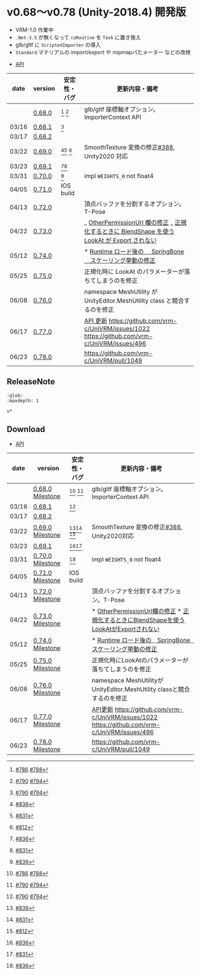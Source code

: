 # v0.68～v0.78 (Unity-2018.4) 開発版

* VRM-1.0 作業中
* `.Net-3.5` が無くなって `coRoutine` を `Task` に置き換え
* glb/gltf に `ScriptedImporter` の導入
* `Standard` マテリアルの import/export や mipmapパたメーター などの改修

- [API](/api/)

| date  | version                                                        | 安定性・バグ                                    | 更新内容・備考                                                                                                                                                                       |
| ----- | -------------------------------------------------------------- | ----------------------------------------------- | ------------------------------------------------------------------------------------------------------------------------------------------------------------------------------------ |
|       | [0.68.0](http://github.com/vrm-c/UniVRM/releases/tag/v0.68.0)  | [^material_import] [^import_bug]                | glb/gltf 座標軸オプション。ImporterContext API                                                                                                                                       |
| 03/16 | [0.68.1](http://github.com/vrm-c/UniVRM/releases/tag/v0.68.1)  | [^import_bug]                                   |                                                                                                                                                                                      |
| 03/17 | [0.68.2](http://github.com/vrm-c/UniVRM/releases/tag/v0.68.2)  |                                                 |                                                                                                                                                                                      |
| 03/22 | [0.69.0](http://github.com/vrm-c/UniVRM/releases/tag/v0.69.0)  | [^MetallicOcclusion][^EncodeToPng] [^NotUnique] | SmoothTexture 変換の修正[\#388](https://github.com/vrm-c/UniVRM/issues/388), Unity2020 対応                                                                                          |
| 03/23 | [0.69.1](http://github.com/vrm-c/UniVRM/releases/tag/v0.69.1)  | [^MetallicOcclusion][^EncodeToPng]              |                                                                                                                                                                                      |
| 03/31 | [0.70.0](http://github.com/vrm-c/UniVRM/releases/tag/v0.70.0)  | [^MetallicOcclusion]                            | impl `WEIGHTS_0` not float4                                                                                                                                                          |
| 04/05 | [0.71.0](http://github.com/vrm-c/UniVRM/releases/tag/v0.71.0)  | IOS build                                       |                                                                                                                                                                                      |
| 04/13 | [0.72.0](http://github.com/vrm-c/UniVRM/releases/tag/v0.72.0)  |                                                 | 頂点バッファを分割するオプション。T-Pose                                                                                                                                             |
| 04/22 | [0.73.0](https://github.com/vrm-c/UniVRM/releases/tag/v0.73.0) |                                                 | _ [OtherPermissionUrl 欄の修正](https://github.com/vrm-c/UniVRM/pull/897) _ [正規化するときに BlendShape を使う LookAt が Export されない](https://github.com/vrm-c/UniVRM/pull/894) |
| 05/12 | [0.74.0](https://github.com/vrm-c/UniVRM/releases/tag/v0.74.0) |                                                 | \* [Runtime ロード後の　 SpringBone 　スケーリング挙動の修正](https://github.com/vrm-c/UniVRM/issues/922)                                                                            |
| 05/25 | [0.75.0](https://github.com/vrm-c/UniVRM/releases/tag/v0.75.0) |                                                 | 正規化時に LookAt のパラメーターが落ちてしまうのを修正                                                                                                                               |
| 06/08 | [0.76.0](https://github.com/vrm-c/UniVRM/releases/tag/v0.76.0) |                                                 | namespace MeshUtility が UnityEditor.MeshUtility class と競合するのを修正                                                                                                            |
| 06/17 | [0.77.0](https://github.com/vrm-c/UniVRM/releases/tag/v0.77.0) |                                                 | [API 更新](/api/) https://github.com/vrm-c/UniVRM/issues/1022 https://github.com/vrm-c/UniVRM/issues/496                                                   |
| 06/23 | [0.78.0](https://github.com/vrm-c/UniVRM/releases/tag/v0.78.0) |                                                 | https://github.com/vrm-c/UniVRM/pull/1049                                                                                                                                            |


## ReleaseNote

```{toctree}
:glob:
:maxdepth: 1
   
v*
```

## Download


* [API](/api/)

| date  | version                                                                                                                           | 安定性・バグ                                    | 更新内容・備考                                                                                                                                                                |
|-------|-----------------------------------------------------------------------------------------------------------------------------------|-------------------------------------------------|-------------------------------------------------------------------------------------------------------------------------------------------------------------------------------|
|       | [0.68.0](http://github.com/vrm-c/UniVRM/releases/tag/v0.68.0) [Milestone](https://github.com/vrm-c/UniVRM/milestone/30?closed=1)  | [^material_import] [^import_bug]                | glb/gltf 座標軸オプション。ImporterContext API                                                                                                                                |
| 03/16 | [0.68.1](http://github.com/vrm-c/UniVRM/releases/tag/v0.68.1)                                                                     | [^import_bug]                                   |                                                                                                                                                                               |
| 03/17 | [0.68.2](http://github.com/vrm-c/UniVRM/releases/tag/v0.68.2)                                                                     |                                                 |                                                                                                                                                                               |
| 03/22 | [0.69.0](http://github.com/vrm-c/UniVRM/releases/tag/v0.69.0) [Milestone](https://github.com/vrm-c/UniVRM/milestone/31?closed=1)  | [^MetallicOcclusion][^EncodeToPng] [^NotUnique] | SmoothTexture 変換の修正[\#388](https://github.com/vrm-c/UniVRM/issues/388), Unity2020対応                                                                                    |
| 03/23 | [0.69.1](http://github.com/vrm-c/UniVRM/releases/tag/v0.69.1)                                                                     | [^MetallicOcclusion][^EncodeToPng]              |                                                                                                                                                                               |
| 03/31 | [0.70.0](http://github.com/vrm-c/UniVRM/releases/tag/v0.70.0) [Milestone](https://github.com/vrm-c/UniVRM/milestone/32?closed=1)  | [^MetallicOcclusion]                            | impl `WEIGHTS_0` not float4                                                                                                                                                   |
| 04/05 | [0.71.0](http://github.com/vrm-c/UniVRM/releases/tag/v0.71.0) [Milestone](https://github.com/vrm-c/UniVRM/milestone/33?closed=1)  | IOS build                                       |                                                                                                                                                                               |
| 04/13 | [0.72.0](http://github.com/vrm-c/UniVRM/releases/tag/v0.72.0) [Milestone](https://github.com/vrm-c/UniVRM/milestone/34?closed=1)  |                                                 | 頂点バッファを分割するオプション。T-Pose                                                                                                                                      |
| 04/22 | [0.73.0](https://github.com/vrm-c/UniVRM/releases/tag/v0.73.0) [Milestone](https://github.com/vrm-c/UniVRM/milestone/35?closed=1) |                                                 | * [OtherPermissionUrl欄の修正](https://github.com/vrm-c/UniVRM/pull/897) * [正規化するときにBlendShapeを使うLookAtがExportされない](https://github.com/vrm-c/UniVRM/pull/894) |
| 05/12 | [0.74.0](https://github.com/vrm-c/UniVRM/releases/tag/v0.74.0) [Milestone](https://github.com/vrm-c/UniVRM/milestone/36?closed=1) |                                                 | * [Runtime ロード後の　SpringBone　スケーリング挙動の修正](https://github.com/vrm-c/UniVRM/issues/922)                                                                        |
| 05/25 | [0.75.0](https://github.com/vrm-c/UniVRM/releases/tag/v0.75.0) [Milestone](https://github.com/vrm-c/UniVRM/milestone/37?closed=1) |                                                 | 正規化時にLookAtのパラメーターが落ちてしまうのを修正                                                                                                                          |
| 06/08 | [0.76.0](https://github.com/vrm-c/UniVRM/releases/tag/v0.76.0) [Milestone](https://github.com/vrm-c/UniVRM/milestone/38?closed=1) |                                                 | namespace MeshUtilityがUnityEditor.MeshUtility classと競合するのを修正                                                                                                        |
| 06/17 | [0.77.0](https://github.com/vrm-c/UniVRM/releases/tag/v0.77.0) [Milestone](https://github.com/vrm-c/UniVRM/milestone/39?closed=1) |                                                 | [API更新](/api/) https://github.com/vrm-c/UniVRM/issues/1022 https://github.com/vrm-c/UniVRM/issues/496                 |
| 06/23 | [0.78.0](https://github.com/vrm-c/UniVRM/releases/tag/v0.78.0) [Milestone](https://github.com/vrm-c/UniVRM/milestone/40?closed=1) |                                                 | https://github.com/vrm-c/UniVRM/pull/1049                                                                                                                                     |

[^material_import]: [\#786](https://github.com/vrm-c/UniVRM/issues/786) [\#788](https://github.com/vrm-c/UniVRM/issues/788)
[^import_bug]: [\#790](https://github.com/vrm-c/UniVRM/issues/790) [\#794](https://github.com/vrm-c/UniVRM/issues/794)
[^NotUnique]: [\#812](https://github.com/vrm-c/UniVRM/pull/812)
[^EncodeToPng]: [\#831](https://github.com/vrm-c/UniVRM/pull/831)
[^MetallicOcclusion]: [\#836](https://github.com/vrm-c/UniVRM/issues/836)
